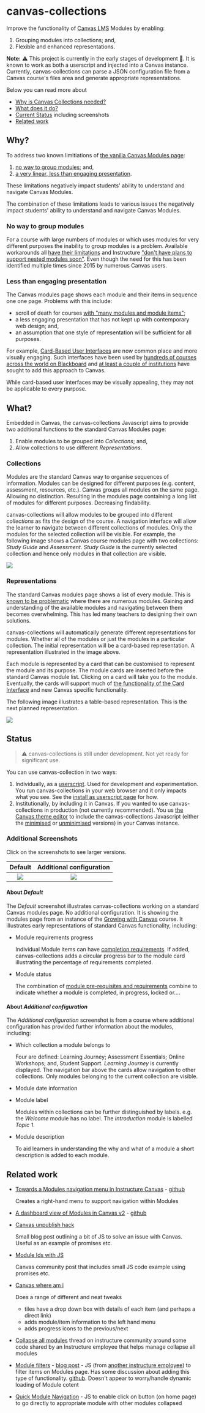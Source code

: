# canvas-collections

Improve the functionality of [Canvas LMS](https://www.instructure.com/en-au/canvas) Modules by enabling:
1. Grouping modules into collections; and,
2. Flexible and enhanced representations.

**Note:** :warning: This project is currently in the early stages of development :construction:. It is known to work as both a userscript and injected into a Canvas instance.  Currently, canvas-collections can parse a JSON configuration file from a Canvas course's files area and generate appropriate representations.

Below you can read more about

- [Why is Canvas Collections needed?](#why)
- [What does it do?](#what)
- [Current Status](#status) including screenshots
- [Related work](#related-work)



## Why?

To address two known limitiations of [the vanilla Canvas Modules page](https://community.canvaslms.com/t5/Canvas-Basics-Guide/What-are-Modules/ta-p/6):
1.  [no way to group modules](https://community.canvaslms.com/t5/Canvas-Question-Forum/Is-there-a-way-to-group-modules-together/m-p/179757/highlight/true#M84952); and,
2.  [a very linear, less than engaging presentation](https://learntech.medsci.ox.ac.uk/wordpress-blog/a-dashboard-view-of-modules-in-canvas/).

These limitations negatively impact students' ability to understand and navigate Canvas Modules.

The combination of these limitations leads to various issues the negatively impact students' ability to understand and navigate Canvas Modules.

### No way to group modules

For a course with large numbers of modules or which uses modules for very different purposes the inability to group modules is a problem. Available workarounds all [have their limitations](https://community.canvaslms.com/t5/Canvas-Question-Forum/Is-there-a-way-to-group-modules-together/m-p/179757/highlight/true#M84952) and Instructure ["don't have plans to support nested modules soon"](https://community.canvaslms.com/t5/Idea-Conversations/Modules-within-Modules/idc-p/461383/highlight/true#M50428). Even though the need for this has been identified multiple times since 2015 by numerous Canvas users.

### Less than engaging presentation

The Canvas modules page shows each module and their items in sequence one one page. Problems with this include:

- scroll of death for courses [with "many modules and module items"](https://community.canvaslms.com/t5/Idea-Conversations/Modules-Display-as-Collapsed-by-Default/idi-p/370135); 
- a less engaging presentation that has not kept up with contemporary web design; and,
- an assumption that one style of representation will be sufficient for all purposes.

For example, [Card-Based User Interfaces](https://www.smashingmagazine.com/2016/10/designing-card-based-user-interfaces/) are now common place and more visually engaging. Such interfaces have been used by [hundreds of courses across the world on Blackboard](https://djon.es/blog/2021/03/12/reflecting-on-the-spread-of-the-card-interface-for-blackboard-learn/) and [at least a couple of institutions](https://learntech.medsci.ox.ac.uk/wordpress-blog/a-dashboard-view-of-modules-in-canvas/) have sought to add this approach to Canvas.

While card-based user interfaces may be visually appealing, they may not be applicable to every purpose.

## What?

Embedded in Canvas, the canvas-collections Javascript aims to provide two additional functions to the standard Canvas Modules page:
1. Enable modules to be grouped into _Collections_; and,
2. Allow collections to use different _Representations_.

### Collections

Modules are the standard Canvas way to organise sequences of information. Modules can be designed for different purposes (e.g. content, assessment, resources, etc.). Canvas groups all modules on the same page. Allowing no distinction. Resulting in the modules page containing a long list of modules for different purposes. Decreasing findability.

canvas-collections will allow modules to be grouped into different _collections_ as fits the design of the course. A navigation interface will allow the learner to navigate between different collections of modules. Only the modules for the selected collection will be visible. For example, the following image shows a Canvas course modules page with two collections: _Study Guide_ and _Assessment_. _Study Guide_ is the currently selected collection and hence only modules in that collection are visible.

![](docs/pics/early-collections.png)

### Representations

The standard Canvas modules page shows a list of every module. This is [known to be problematic](https://community.canvaslms.com/t5/Idea-Conversations/Modules-Display-as-Collapsed-by-Default/idi-p/370135) where there are numerous modules. Gaining and understanding of the available modules and navigating between them becomes overwhelming. This has led many teachers to designing their own solutions.

canvas-collections will automatically generate different representations for modules. Whether all of the modules or just the modules in a particular collection. The initial representation will be a card-based representation. A representation illustrated in the image above. 

Each module is represented by a card that can be customised to represent the module and its purpose. The module cards are inserted before the standard Canvas module list. Clicking on a card will take you to the module. Eventually, the cards will support much of [the functionality of the Card Interface](https://www.smashingmagazine.com/2016/10/designing-card-based-user-interfaces/) and new Canvas specific functionality.

The following image illustrates a table-based representation. This is the next planned representation.

![](docs/pics/table-representation.png)

## Status

> :warning: canvas-collections is still under development. Not yet ready for significant use.

You can use canvas-collection in two ways:

1. Individually, as a [userscript](https://en.wikipedia.org/wiki/User_script). 
  Used for development and experimentation. You run canvas-collections in your web browser and it only impacts what you see. See the [install as userscript page](./docs/install_userscript.md) for how.
2. Institutionally, by including it in Canvas.
  If you wanted to use canvas-collections in production (not currently recommended). You us [the Canvas theme editor]() to include the canvas-collections Javascript (either the [minimised](https://raw.githubusercontent.com/djplaner/canvas-collections/main/release/canvas-collections.min.js) or [unminimised](https://raw.githubusercontent.com/djplaner/canvas-collections/main/release/canvas-collections.js) versions) in your Canvas instance.

### Additional Screenshots

Click on the screenshots to see larger versions.

| Default              | Additional configuration |
:---------------------:|:------------------------:
![](./docs/default.png?) | ![](./docs/additional.png?)

#### About _Default_

The _Default_ screenshot illustrates canvas-collections working on a standard Canvas modules page. No additional configuration. It is showing the modules page from an instance of the [Growing with Canvas](https://uc.instructure.com/courses/1032076) course. It illustrates early representations of standard Canvas functionality, including:
- Module requirements progress

    Individual Module items can have [completion requirements](https://community.canvaslms.com/t5/Instructor-Guide/How-do-I-add-requirements-to-a-module/ta-p/1131). If added, canvas-collections adds a circular progress bar to the module card illustrating the percentage of requirements completed.
- Module status

    The combination of [module pre-requisites and requirements](https://ki.instructure.com/courses/192/pages/locking-material-with-requirements-and-prerequisites) combine to indicate whether a module is completed, in progress, locked or....

#### About _Additional configuration_

The _Additional configuration_ screenshot is from a course where additional configuration has provided further information about the modules, including:
- Which collection a module belongs to

    Four are defined: Learning Journey; Assessment Essentials; Online Workshops; and, Student Support. _Learning Journey_ is currently displayed. The navigation bar above the cards allow navigation to other collections. Only modules belonging to the current collection are visible.
- Module date information
- Module label

    Modules within collections can be further distinguished by labels. e.g. the _Welcome_ module has no label. The _Introduction_ module is labelled _Topic 1_.
- Module description

    To aid learners in understanding the why and what of a module a short description is added to each module.


## Related work

- [Towards a Modules navigation menu in Instructure Canvas](https://learntech.medsci.ox.ac.uk/wordpress-blog/towards-a-navigation-menu-in-instructure-canvas/) - [github](https://gist.github.com/theotherdy/7983b4d64a2f376ee140673926ca5c07#file-ou-canvas-menu-demo-js)

    Creates a right-hand menu to support navigation within Modules
- [A dashboard view of Modules in Canvas v2](https://learntech.medsci.ox.ac.uk/wordpress-blog/a-dashboard-view-of-modules-in-canvas-v2/) - [github](https://github.com/msdlt/canvas-module-tiles/blob/master/canvas-module-tiles.js)
- [Canvas unpublish hack](https://daveeargle.com/2019/10/25/canvas-unpublish-hack/)

    Small blog post outlining a bit of JS to solve an issue with Canvas. Useful as an example of promises etc.
- [Module Ids with JS](https://community.canvaslms.com/t5/Canvas-Question-Forum/Module-ID-s-using-javascript/td-p/224060)

    Canvas community post that includes small JS code example using promises etc.
- [Canvas where am i](https://github.com/msdlt/canvas-where-am-I)

    Does a range of different and neat tweaks
    - tiles have a drop down box with details of each item (and perhaps a direct link)
    - adds module/item information to the left hand menu
    - adds progress icons to the previous/next
- [Collapse all modules](https://community.canvaslms.com/t5/Canvas-Developers-Group/Collapse-Expand-Modules/ba-p/273122) thread on instructure community around some code shared by an Instructure employee that helps manage collapse all modules
- [Module filters](https://community.canvaslms.com/t5/Canvas-Developers-Group/Module-Filters/ba-p/278855) - [blog post](https://lyonsinbeta.com/2019/6/experiments-in-product) - JS (from [another instructure employee](https://lyonsinbeta.com/)) to filter items on Modules page. Has some discussion about adding this type of functionality. [github](https://github.com/lyonsinbeta/canvas-module-filters). Doesn't appear to worry/handle dynamic loading of Module cotent
- [Quick Module Navigation](https://community.canvaslms.com/t5/Canvas-Admin-Blog/Quick-Module-Navigation/ba-p/279697) - JS to enable click on button (on home page) to go directly to appropriate module with other modules collapsed
